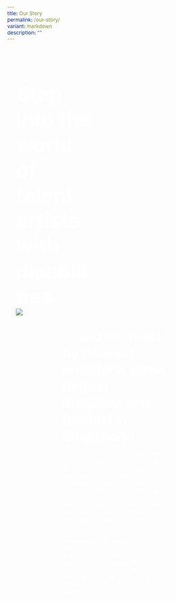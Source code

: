 ```yaml
---
title: Our Story
permalink: /our-story/
variant: markdown
description: ""
---
```

<style>
    @import url('https://fonts.googleapis.com/css2?family=Inter:wght@100..900&display=swap');
	
    * {
    margin: 0%;
    padding: 0;
    box-sizing: border-box;
    font-family: "Inter", sans-serif;
    }
	
	.bp-container{
	max-width: 100%;
	width: 100%;
	}
	
	    html {
    width: 100% !important;
    }

    .col.is-offset-2,
    .col.is-offset-2-tablet {
        margin-left: 0% !important;
        width: 100% !important;
    }

 body .content h1, body .content h2,body .content h3, body .content h4, body .content h5 {
    color: black !important;
}
	
    .hero {
    min-height: 100vh;
    padding: 30px 0px;
    margin-top: -20px;
	background: url("https://i.ibb.co/3rH1qph/Background.png") no-repeat;
	background-size: cover;
	background-position: center;
    }
    
            .bp-section-pagetitle{
        display: none;
        }
        
        .bp-section{
        padding: 0px !important;
        }
        
    .hero h1 {
    font-size: 3rem;
    font-weight: bold;
	color: white !important;
    }
    
    .hero h2 {
    font-size: 2rem;
    font-weight: bold;
	color: white !important;
    }
    
    .hero p {
    color: white;
    }
    
    .hero_left {
    position: relative;
    width: 50%;
    margin-right: auto;
    }
    
    .hero_right {
	display: flex;
	align-items: start;
	justify-content: space-between;
    width: 100%;
    }
  
	.hero_right .second{
	width:70%;

	}
	
    .hero_center {
    width: 65%;
    margin-left: auto;
    margin-right: auto;
    }
        
        .col.is-offset-2, .col.is-offset-2-tablet{
        margin-left: 0% !important;
     width: 100% !important;
        }
        
    
    
    .hero_left img {
    width: 50%;
    }
    
    .hero_left img:last-child {
    margin-left: 50%;
    margin-top: -25%;
    }
    
    
    /* STORY */
    .story .canvass {
    width: 80%;
    }
    
    .story_grid {
    display: grid;
    grid-template-columns: repeat(auto-fit, minmax(220px, 1fr));
    gap: 25px;
    width: 95%;
    margin: auto;
    }
    
    .story_grid .arrow {
    font-size: 1.2rem;
    margin-left: auto;
        height: 35px;
        width: 35px;
        border-radius: 50%;
    }
    
    
    .story_card {
    background-color: rgba(44, 44, 44, 1);
    padding: 30px 20px;
    border-radius: 20px;
    text-align: start;
    color: white;
    height: 200px;
    display: flex;
    justify-content: space-between;
    -ms-flex-direction: column;
    flex-direction: column;
    }
    
    .story_card p {
    width: 90%;
    }
    
    .story_card button {
    outline: none;
    border: none;
    height: 40px;
    width: 40px;
    background: white;
    border-radius: 50%;
    }
    
    /* General */
    body .canvass {
    width: 90%;
    margin-left: auto;
    margin-right: auto;
    }
    
    .relative {
    position: relative;
    }
    
    .text-end {
    text-align: end;
    }
    
    .text-center {
    text-align: center;
    }
    
    .main_heading {
    font-size: 3.5rem;
    line-height: 1.4;
    }
    
    .main_heading2 {
    font-size: 3rem;
        margin-top: 0 !important;
	color: black !important;
    }
    
    .section {
    padding: 100px 0px;
    }
    
    .button {
    background: transparent;
    border: 1.99px solid rgba(0, 0, 0, 1);
    border-radius: 20px;
    padding: 12.5px 30px;
    width: 45%;
    transition: 0.2s all ease;
    cursor: pointer;
    }
    
    .button:hover {
    background: black;
    color: white;
    }
    
    .flex {
    display: flex;
    }
    
    .justify-between {
    justify-content: space-between;
    }
    
    .bold {
    font-weight: bold;
    }
    
    .mt-5 {
    margin-top: 20px;
    }
    
	.relative{
	position: relative;
	}
	
	 .bg_player {
        position: absolute;
        height: 100%;
        left: 0%;
        width: 100%;
        top: 0;
    }
    
    .bg_gray {
    background-color: rgba(244, 244, 244, 1);
    }
    
    .text-gray {
    color: rgb(78, 78, 78);
    }
    
    
    /* FAQS */
    .FAQS .canvass {
    display: flex;
    justify-content: space-between;
    flex-wrap: wrap;
    }
    
	
    
    .faqs_left{
    padding-left: 20px;
    }
    
    .faqs_left h1{
    font-size: 2rem;
    line-height: 1.2;
    font-weight: bold;
    }
    
    .faqs_left,
    .faqs_right {
    width: 48%;
    }
    
    .faq-container {
    width: 100%;
    margin: auto;
    padding: 20px;
    }
    
    .faq {
    border-bottom: 1px solid #ccc;
    padding: 15px 0;
    margin-top: 20px;
    }
    
    .faq-question {
    cursor: pointer;
    display: flex;
    justify-content: space-between;
    align-items: center;
    padding: 20px 0px;
    font-weight: 600;
    font-size: 1.1rem;
    }
    
    .faq-answer {
    display: none;
    margin-top: 10px;
    color: #555;
    }
    
    .faq-question::after {
    content: '▼';
    font-size: 12px;
    transform: rotate(0deg);
    transition: transform 0.3s ease;
    }
    
    .faq-question.active::after {
    transform: rotate(180deg);
    }
    
    
    
    @media (max-width: 800px) {
	.hero_right img{
	display: none;
	}
	
       body .canvass{
        width: 90% !important;
        margin-left: auto;
        margin-right: auto;
        }
        
    .story_grid{
    width: 100%;
    }
    .faqs_left,
    .faqs_right {
    width: 100%;
    text-align: center;
    }
    
    .faqs_left img {
    width: 100%;
    }
    
    .hero h1 {
    font-size: 2.5rem;
    margin-bottom: 20px;
    }
    
    .hero_left,
    .hero_right .second,
    .hero_center {
    width: 100%;
    }
    
    .hero_left img {
    width: 70%;
    margin-top: 50px;
    margin-left: auto !important;
    margin-right: auto !important;
    display: block;
    }
    
    .hero_left img:last-child {
    margin-top: 50px;
    margin-left: 0px;
    }
    
  
    .main_heading2 {
    font-size: 2rem;
    }
    }
    </style>
<section>
    <div class="hero">
    <div class="canvass">
    <div class="hero_left">
    <h1>
    Step into the world of talent artists with disabilities
    </h1>
    </div>
    <div class="hero_right">
			<img src="https://i.ibb.co/yWvSB53/1.png">
    <div class="second">
			<h2>...and be awed by their art creations at the largest inclusive arts festival in Singapore!</h2>
    <p>
   An inclusive arts festival that is held annually, Shaping Hearts celebrates the artistic talents (visual and performing arts) of the special needs community. Through this festival, North East CDC provide beneficiaries with a platform to pursue their interests in the arts. Shaping Hearts features an art exhibition, live performances and virtual art sales.
    </p>
			<p>North East CDC aims to increase awareness and support for differently-abled artists, and the larger special needs community. It also hopes to garner support from corporate sponsors, partners and individuals for differently-abled artists, in the form of donations to support this cause.
			</p>
			</div>
    </div>
			</div>
	</div>
    
  	<div class="videoPlayer relative">
				<img class="bg_player" src="https://i.ibb.co/ryzxPxg/Elements.png">
		<div class="hero_center">
			<img style="width: 100%" src="https://www.intermedia-solutions.net/wp-content/uploads/2021/06/video-thumbnail-01.jpg">
		</div>
	</div>
	
    <section class="section mt-5 story">
    <div class="canvass">
    <div class="text-center">
    <h1 class="main_heading2 bold">MEET OUR HEARTISTS
    </h1>
    <br><br>
    
    <div class="story_grid">
    <div class="story_card">
    <p>ALEX</p>
    <button class="arrow">
    <i class="sgds-icon sgds-icon-arrow-right"></i>
    </button>
    </div>
    <div class="story_card">
    <p>Lorem ipsum dolor sit amet consectetur.</p>
    <button class="arrow">
    <i class="sgds-icon sgds-icon-arrow-right"></i>
    </button>
    </div>
    <div class="story_card">
    <p>Lorem ipsum dolor sit amet consectetur.</p>
    <button class="arrow">
    <i class="sgds-icon sgds-icon-arrow-right"></i>
    </button>
    </div>
    <div class="story_card">
    <p>Lorem ipsum dolor sit amet consectetur.</p>
    <button class="arrow">
    <i class="sgds-icon sgds-icon-arrow-right"></i>
    </button>
    </div>
    <div class="story_card">
    <p>Lorem ipsum dolor sit amet consectetur.</p>
    <button class="arrow">
    <i class="sgds-icon sgds-icon-arrow-right"></i>
    </button>
    </div>
    <div class="story_card">
    <p>Lorem ipsum dolor sit amet consectetur.</p>
    <button class="arrow">
    <i class="sgds-icon sgds-icon-arrow-right"></i>
    </button>
    </div>
    <div class="story_card">
    <p>Lorem ipsum dolor sit amet consectetur.</p>
    <button class="arrow">
    <i class="sgds-icon sgds-icon-arrow-right"></i>
    </button>
    </div>
    <div class="story_card">
    <p>Lorem ipsum dolor sit amet consectetur.</p>
    <button class="arrow">
    <i class="sgds-icon sgds-icon-arrow-right"></i>
    </button>
    </div>
    </div>
    </div>
    </div>
    </section>
	    
   
    <section class="section bg_gray FAQS">
    <div class="canvass">
    <div class="faqs_left">
    <p class="bold">LOREM IPSUM dolor</p>
    <h1 class="bold mt-5">
    Lorem ipsum dolor sit amet adipiscing elit,
    </h1>
    <br>
    <img class="mt-5" src="./assets/event.png">
    </div>
    <div class="faqs_right">
    <div class="faq-container">
    <div class="faq">
    <div class="faq-question">
    Add commonly asked questions here
    </div>
    <div class="faq-answer">
    Lorem ipsum dolor sit amet, consectetur adipiscing elit. Nullam ut lorem qui Nullam ut lorem
    qui.
    </div>
    </div>
    <div class="faq">
    <div class="faq-question">
    Add commonly asked questions here
    </div>
    <div class="faq-answer">
    Lorem ipsum dolor sit amet, consectetur adipiscing elit. Nullam ut lorem qui Nullam ut lorem
    qui.
    </div>
    </div>
    <div class="faq">
    <div class="faq-question">
    Add commonly asked questions here
    </div>
    <div class="faq-answer">
    Lorem ipsum dolor sit amet, consectetur adipiscing elit. Nullam ut lorem qui Nullam ut lorem
    qui.
    </div>
    </div>
    </div>
    </div>
    </div>
    </section>
    </section>